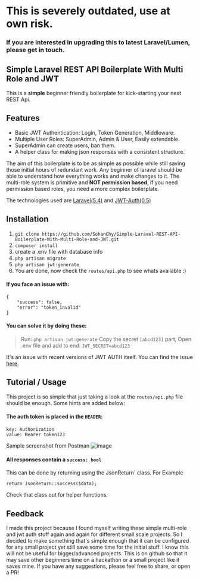 # This is severely outdated, use at own risk.
### If you are interested in upgrading this to latest Laravel/Lumen, please get in touch.

## Simple Laravel REST API Boilerplate With Multi Role and JWT

This is a **simple** beginner friendly boilerplate for kick-starting your next REST Api. 

## Features
*  Basic JWT Authentication: Login, Token Generation, Middleware.
*  Multiple User Roles: SuperAdmin, Admin & User, Easily extendable.
*  SuperAdmin can create users, ban them.
*  A helper class for making json responses with a consistent structure.

The aim of this boilerplate is to be as simple as possible while still saving those initial hours of redundant work.
Any beginner of laravel should be able to understand how everything works and make changes to it.
The multi-role system is primitive and **NOT permission based**, if you need permission based roles,
you need a more complex boilerplate.

The technologies used are [Laravel(5.4)](https://laravel.com/docs/5.4/) and [JWT-Auth(0.5)](https://github.com/tymondesigns/jwt-auth)

## Installation

1. `git clone https://github.com/SohanChy/Simple-Laravel-REST-API-Boilerplate-With-Multi-Role-and-JWT.git`
2. `composer install`
3.  create a .env file with database info
4. `php artisan migrate`
5. `php artisan jwt:generate`
6.  You are done, now check the `routes/api.php` to see whats available :)

#### **If** you face an issue with: 
```
{
    "success": false,
    "error": "token_invalid"
}
```
#### You can solve it by doing these:
> Run: `php artisan jwt:generate`
> Copy the secret `[abcd123]` part,
> Open .env file and add to end:
> `JWT_SECRET=abcd123`

It's an issue with recent versions of JWT AUTH itself.
You can find the issue  [here](https://github.com/tymondesigns/jwt-auth/issues/1425).


## Tutorial / Usage

This project is so simple that just taking a look at the `routes/api.php` file should be enough. Some hints are added below:

#### The auth token is placed in the `HEADER`:
```
key: Authorization 
value: Bearer token123
```
Sample screenshot from Postman
![image](https://user-images.githubusercontent.com/12531780/34462706-fa91bb76-ee73-11e7-880d-dc9320c3eb14.png)

#### All responses contain a `success: bool`
This can be done by returning using the JsonReturn` class.
For Example 

`return JsonReturn::success($data);`

Check that class out for helper functions.

## Feedback

I made this project because I found myself writing these simple multi-role and jwt auth stuff again and again
for different small scale projects.
So I decided to make something that's simple enough that it can be configured for any small project
yet still save some time for the initial stuff. I know this will not be useful for bigger/advanced projects. 
This is on github so that it may save other beginners time on a hackathon or a small project like it saves mine. 
If you have any suggestions, please feel free to share, or open a PR!

